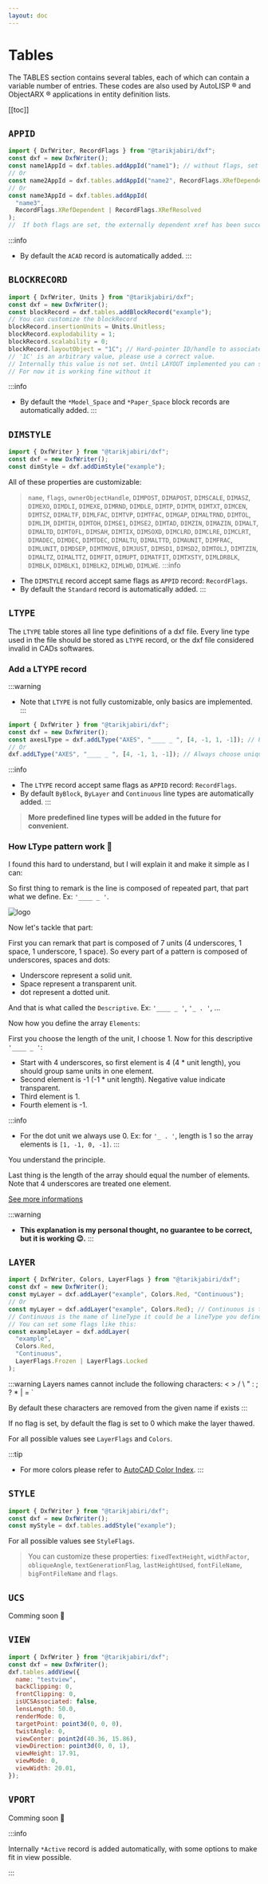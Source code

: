 ```yaml
---
layout: doc
---
```


# Tables

The TABLES section contains several tables, each of which can contain a variable number of entries. These codes are also used by AutoLISP ® and ObjectARX ® applications in entity definition lists.

[[toc]]

## `APPID`

```js
import { DxfWriter, RecordFlags } from "@tarikjabiri/dxf";
const dxf = new DxfWriter();
const name1AppId = dxf.tables.addAppId("name1"); // without flags, set to 0 automatically.
// Or
const name2AppId = dxf.tables.addAppId("name2", RecordFlags.XRefDependent); // Is externally dependent on an xref.
// Or
const name3AppId = dxf.tables.addAppId(
  "name3",
  RecordFlags.XRefDependent | RecordFlags.XRefResolved
);
//  If both flags are set, the externally dependent xref has been successfully resolved.
```

:::info
- By default the `ACAD` record is automatically added.
:::

## `BLOCKRECORD`

```js
import { DxfWriter, Units } from "@tarikjabiri/dxf";
const dxf = new DxfWriter();
const blockRecord = dxf.tables.addBlockRecord("example");
// You can customize the blockRecord
blockRecord.insertionUnits = Units.Unitless;
blockRecord.explodability = 1;
blockRecord.scalability = 0;
blockRecord.layoutObject = "1C"; // Hard-pointer ID/handle to associated LAYOUT object.
// '1C' is an arbitrary value, please use a correct value.
// Internally this value is not set. Until LAYOUT implemented you can set it.
// For now it is working fine without it
```

:::info
- By default the `*Model_Space` and `*Paper_Space` block records are automatically added.
:::

## `DIMSTYLE`

```js
import { DxfWriter } from "@tarikjabiri/dxf";
const dxf = new DxfWriter();
const dimStyle = dxf.addDimStyle("example");
```
All of these properties are customizable:

> `name`, `flags`, `ownerObjectHandle`, `DIMPOST`, `DIMAPOST`, `DIMSCALE`, `DIMASZ`, `DIMEXO`, `DIMDLI`, `DIMEXE`, `DIMRND`, `DIMDLE`, `DIMTP`, `DIMTM`, `DIMTXT`, `DIMCEN`, `DIMTSZ`, `DIMALTF`, `DIMLFAC`, `DIMTVP`, `DIMTFAC`, `DIMGAP`, `DIMALTRND`, `DIMTOL`, `DIMLIM`, `DIMTIH`, `DIMTOH`, `DIMSE1`, `DIMSE2`, `DIMTAD`, `DIMZIN`, `DIMAZIN`, `DIMALT`, `DIMALTD`, `DIMTOFL`, `DIMSAH`, `DIMTIX`, `DIMSOXD`, `DIMCLRD`, `DIMCLRE`, `DIMCLRT`, `DIMADEC`, `DIMDEC`, `DIMTDEC`, `DIMALTU`, `DIMALTTD`, `DIMAUNIT`, `DIMFRAC`, `DIMLUNIT`, `DIMDSEP`, `DIMTMOVE`, `DIMJUST`, `DIMSD1`, `DIMSD2`, `DIMTOLJ`, `DIMTZIN`, `DIMALTZ`, `DIMALTTZ`, `DIMFIT`, `DIMUPT`, `DIMATFIT`, `DIMTXSTY`, `DIMLDRBLK`, `DIMBLK`, `DIMBLK1`, `DIMBLK2`, `DIMLWD`, `DIMLWE`.
:::info
- The `DIMSTYLE` record accept same flags as `APPID` record: `RecordFlags`.
- By default the `Standard` record is automatically added.
:::

## `LTYPE`

The `LTYPE` table stores all line type definitions of a dxf file. Every line type used in the file should be stored as `LTYPE` record, or the dxf file considered invalid in CADs softwares.

### Add a LTYPE record

:::warning
- Note that `LTYPE` is not fully customizable, only basics are implemented.
:::

```js
import { DxfWriter } from "@tarikjabiri/dxf";
const dxf = new DxfWriter();
const axesLType = dxf.addLType("AXES", "____ _ ", [4, -1, 1, -1]); // Use this function if you want to store a refrence to line type object.
// Or
dxf.addLType("AXES", "____ _ ", [4, -1, 1, -1]); // Always choose unique names.
```

:::info
- The `LTYPE` record accept same flags as `APPID` record: `RecordFlags`.
- By default `ByBlock`, `ByLayer` and `Continuous` line types are automatically added.
:::

> **More predefined line types will be added in the future for convenient.**

### How LType pattern work 🤔

I found this hard to understand, but I will explain it and make it simple as I can:

So first thing to remark is the line is composed of repeated part, that part what we define. Ex: `'____ _ '`.

![logo](_media/linetype-axes.png)

Now let's tackle that part:

First you can remark that part is composed of 7 units (4 underscores, 1 space, 1 underscore, 1 space). So every part of a pattern is composed of underscores, spaces and dots:

- Underscore represent a solid unit.
- Space represent a transparent unit.
- dot represent a dotted unit.

And that is what called the `Descriptive`. Ex: `'____ _ '`, `'_ . '`, ...

Now how you define the array `Elements`:

First you choose the length of the unit, I choose 1. Now for this descriptive `'____ _ '`:

- Start with 4 underscores, so first element is 4 (4 \* unit length), you should group same units in one element.
- Second element is -1 (-1 \* unit length). Negative value indicate transparent.
- Third element is 1.
- Fourth element is -1.

:::info
- For the dot unit we always use 0. Ex: for `'_ . '`, length is 1 so the array elements is `[1, -1, 0, -1]`.
:::

You understand the principle.

Last thing is the length of the array should equal the number of elements. Note that 4 underscores are treated one element.

[See more informations](https://help.autodesk.com/view/OARX/2018/ENU/?guid=GUID-5A6E6759-8A9A-4A8A-9AEE-EE9DB72F792D)

:::warning
- **This explanation is my personal thought, no guarantee to be correct, but it is working 😉.**
:::

## `LAYER`

```js
import { DxfWriter, Colors, LayerFlags } from "@tarikjabiri/dxf";
const dxf = new DxfWriter();
const myLayer = dxf.addLayer("example", Colors.Red, "Continuous"); 
// Or
const myLayer = dxf.addLayer("example", Colors.Red); // Continuous is the default.
// Continuous is the name of lineType it could be a lineType you define.
// You can set some flags like this:
const exampleLayer = dxf.addLayer(
  "example",
  Colors.Red,
  "Continuous",
  LayerFlags.Frozen | LayerFlags.Locked
);
```


:::warning
Layers names cannot include the following characters: < > / \ " : ; ? * | = `

By default these characters are removed from the given name if exists
:::

If no flag is set, by default the flag is set to 0 which make the layer thawed.

For all possible values see `LayerFlags` and `Colors`.

:::tip
- For more colors please refer to [AutoCAD Color Index](https://gohtx.com/acadcolors.php).
:::

## `STYLE`

```js
import { DxfWriter } from "@tarikjabiri/dxf";
const dxf = new DxfWriter();
const myStyle = dxf.tables.addStyle("example");
```
For all possible values see `StyleFlags`.

> You can customize these properties: `fixedTextHeight`, `widthFactor`, `obliqueAngle`, `textGenerationFlag`, `lastHeightUsed`, `fontFileName`, `bigFontFileName` and `flags`.

## `UCS`

Comming soon 🎉

## `VIEW`

```js
import { DxfWriter } from "@tarikjabiri/dxf";
const dxf = new DxfWriter();
dxf.tables.addView({
  name: "testview",
  backClipping: 0,
  frontClipping: 0,
  isUCSAssociated: false,
  lensLength: 50.0,
  renderMode: 0,
  targetPoint: point3d(0, 0, 0),
  twistAngle: 0,
  viewCenter: point2d(40.36, 15.86),
  viewDirection: point3d(0, 0, 1),
  viewHeight: 17.91,
  viewMode: 0,
  viewWidth: 20.01,
});
```

## `VPORT`

Comming soon 🎉

:::info

Internally `*Active` record is added automatically, with some options to make fit in view possible.

:::
